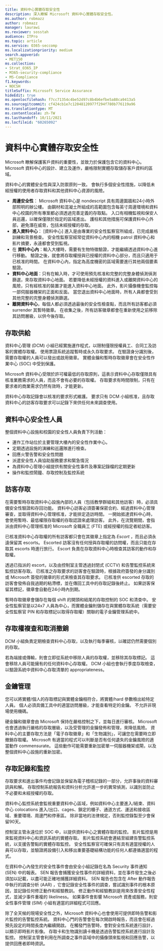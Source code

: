 ```yaml
---
title: 資料中心實體存取安全性
description: 深入瞭解 Microsoft 資料中心實體存取安全性。
ms.author: robmazz
author: robmazz
manager: laurawi
ms.reviewer: sosstah
audience: ITPro
ms.topic: article
ms.service: O365-seccomp
ms.localizationpriority: medium
search.appverid:
- MET150
ms.collection:
- Strat_O365_IP
- M365-security-compliance
- MS-Compliance
f1.keywords:
- NOCSH
titleSuffix: Microsoft Service Assurance
hideEdit: true
ms.openlocfilehash: f7cc71354c4be52d97c8b4b6efbe5a88ca9413a5
ms.sourcegitcommit: cf424cb1e7c12048120977f294f780b776119a96
ms.translationtype: MT
ms.contentlocale: zh-TW
ms.lasthandoff: 10/11/2021
ms.locfileid: "60265092"
---
```

# <a name="datacenter-physical-access-security"></a>資料中心實體存取安全性

Microsoft 瞭解保護客戶資料的重要性，並致力於保護包含它的資料中心。 Microsoft 資料中心的設計、建立及運作，嚴格限制實體存取儲存客戶資料的區域。

資料中心的實體安全性與深入防禦原則一致。 會執行多個安全性措施，以降低未經授權的使用者存取資料和其他資料中心資源的風險。

- **周邊安全性**： Microsoft 資料中心是 nondescript 具有周邊圍牆和24小時外部照明的辦公樓。 由鋼材和混凝土所組成的高範圍包含每英寸周邊環境和資料中心校園的所有專案都必須透過完善定義的存取點。 入口有相機監視和保安人員巡邏，以確保僅限於指定的區域進出。 護柱和其他措施可保護資料中心外部，避免潛在威脅，包括未經授權的存取。
- **進入資料中心**： [資料中心] 進入是由專業的安全性監察官所組成，已完成嚴格訓練和背景檢查。 安全性監察官經常從資料中心內的相機 patrol 資料中心和影片摘要，永遠都會受到監視。
- 在 **資料中心內**：輸入大樓時，需要有生物特徵驗證，才能繼續透過資料中心進行移動。 驗證之後，就會將存取權授與已授權的資料中心部分，而且只適用于已核准的時間。 在資料中心內，指定為高度機密的區域需要進行其他兩個要素驗證。
- **資料中心地面**：只有在輸入時，才可使用預先核准和完整的完整身體偵測偵測篩選，來存取資料中心地面。 若要降低未經授權的資料進入或離開資料中心的風險，只有經核准的裝置才能進入資料中心地面。 此外，影片攝像機會監控每一部伺服器機架的正面和反面。 當您退出資料中心地面時，所有人員都會受到其他完整的完整身體偵測篩選。
- **離開資料中心**，每個人都必須透過最後的安全性檢查點，而且所有訪客都必須 surrender 其暫時徽章。 在收集之後，所有訪客徽章都會在重新使用之前移除其訪問層級，以供今後存取。

## <a name="access-provisioning"></a>存取供給

資料中心管理 (DCM) 小組已經實施運作程式，以限制僅限授權員工、合同工及訪客的實體存取權。 使用票證系統追蹤暫時或永久存取要求。 在驗證身分識別後，需要存取權的人員可以發出或啟用徽章。 實體金鑰和暫時存取徽章會在安全性作業中心 (SOC) 中受到保護。

Microsoft 資料中心受限於許可權最低的存取原則，這表示資料中心存取僅限具有核准業務需求的人員，而且不會有必要的存取權。 存取要求有時間限制，只有在要求者的商業需求仍然有效時，才能更新。

資料中心存取記錄會以核准的要求形式維護。 要求只有 DCM 小組核准，且存取資料中心的訪客存取要求可以記錄下來供任何未來調查使用。

## <a name="datacenter-security-personnel"></a>資料中心安全性人員

整個資料中心設施和校園的安全性人員負責下列活動：

- 運作工作站位於主要管理大樓內的安全性作業中心。
- 定期透過設施的演練和巡邏隊進行檢查。
- 回應火警告警和安全性問題
- 派遣安全性人員協助服務要求和緊急情況
- 為資料中心管理小組提供有關安全性事件及專案記錄檔的定期更新
- 操作和監控鬧鐘、存取控制及監控系統

## <a name="visitor-access"></a>訪客存取

在需要暫時存取資料中心設施內部的人員（包括教學群組和其他訪客）時，必須具備安全性驗證和存回功能。 資料中心訪客必須簽署保密合約、經過資料中心管理審查，並取得資料中心管理核准，才能排定造訪時間。 一開始抵達資料中心時，會使用暫時、最低權限存取權的存取認證來處理訪客。 此外，在流覽期間，會指派由資料中心管理核准的 Microsoft 全職員工 (FTE) 或經授權的指定者給訪客。

已核准資料中心存取權的所有訪客都只會在其徽章上指定為 *Escort* ，而且必須永遠保留其 escorts。 Escorted 訪客沒有任何授與存取權的訪問權，而且只能在存取其 escorts 時進行旅行。 Escort 負責在存取資料中心時檢查其訪客的動作和存取權。

透過已指派的 escort，以及由控制室主管透過封閉式 (CCTV) 和告警監控系統來監控訪客存取。 已核准之存取要求的訪客會在驗證時，根據政府簽發的身分識別或 Microsoft 簽發的徽章的形式來檢查其存取要求。 已核准供 escorted 存取的訪客會發佈自我過期的粘滯標，並在傳回工具中的存取記錄後終止。 如果訪客保留其標記，徽章會自動在24小時內到期。

暫時存取徽章會儲存在每個 shift 的開頭和結尾的存取控制的 SOC 和清查中。 安全性監察官是以24x7 人員為中心，而實體金鑰則儲存在與實體存取系統（需要安全性監察官 PIN 和存取標記以取得存取權）關聯的電子金鑰管理系統中。

## <a name="access-review-and-deprovisioning"></a>存取權複查和取消撤銷

DCM 小組負責定期檢查資料中心存取，以及執行每季審核，以確認仍然需要個別的存取。

若為端接或傳輸，則會立即從系統中移除人員的存取權，並移除其存取標記。 這會移除人員可能擁有的任何資料中心存取權。 DCM 小組也會執行季度存取檢查，以驗證系統中資料中心存取清單的 appropriateness。

## <a name="key-management"></a>金鑰管理

您可以將實體/個人的存取標記與實體金鑰相符合，將實體/hard 參數檢出給特定人員。 個人必須具備工具中的適當訪問層級，才能查看特定的金鑰。 不允許非現場使用機碼。

硬金鑰和徽章會由 Microsoft 保持在嚴格控制之下，並每日進行審核。 Microsoft 也會透過執行嚴格的存取層級，以及受管理的金鑰發佈和管理，來降低風險。 資料中心的主要存取方法是「電子存取徽章」和「生物識別」，可讓您在需要時立即撤銷存取權。 Microsoft 有適當的程式可以判斷是否有任何遺失的金鑰風險的適當動作 commensurate。 這些動作可能需要重新加密單一伺服器機架或閘，以及整個資料中心設施的重新加密。

## <a name="access-logging-and-monitoring"></a>存取記錄和監控

存取要求和進出事件均會記錄並保留為電子稽核記錄的一部分，允許事後的資料審訊與和解。 存取控制系統報告和資料分析允許進一步的異常偵測，以識別並防止不必要和未經授權的存取。

資料中心監控系統會監視重要資料中心區域，例如資料中心主要進入/結束、資料中心 colocations 進入/出口、cages、鎖定的櫃子、通道方式、運送和接收區域、重要環境、周邊門和停車區。 除非當地的法律規定，否則監控錄製至少會保留90天。

控制室主管永遠位於 SOC 中，以提供資料中心之實體存取的監控。 影片監控是用來監視資料中心和資訊系統的實體存取。 影片監控系統會連結至組建告警監控系統，以支援告警點的實體存取監控。 安全性監察官可確保只有具有適當授權的人員可以存取，並驗證將設備引入和移出重要基礎結構功能的任何人都遵循適當的程式。

在資料中心內發生的安全性事件會由安全小組記錄在名為 Security 事件通知 (SEN) 中的報表。 SEN 報告會捕獲安全性事件的詳細資料，並在事件發生之後必須加以記載，以盡可能正確地捕獲詳細資料。 SEN 報告也包含在 After 動作報告中執行的調查分析 (AAR) ，它會記錄安全性事件的調查，嘗試識別事件的根本原因，並記錄任何修正動作和經驗教訓。 修正動作和經驗教訓是用來改善安全性程式，並減少事件重複的 likeliness。 如果事件會影響 Microsoft 資產或服務，則安全性事件管理 (SIM) 小組有適當的詳細程式可回應。

除了全天候的現場安全性之外，Microsoft 資料中心也會使用可提供即時告警和影片監控的告警監控系統。 資料中心門的告警會在每次開啟時報告，而且會在經過預先設定的時間長度內繼續開啟。 在觸發門告警時，會對安全性系統進行設計，以顯示即時影片影像。 存取卡和生物識別讀卡機是透過告警監控系統進行設計及監控。 控制室主管會利用在所調查之事件區域中的攝像頭來監視和回應告警，以提供回應者即時資訊。
